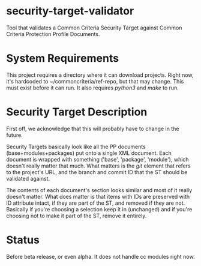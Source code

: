# security-target-validator

Tool that validates a Common Criteria Security Target against 
Common Criteria Protection Profile Documents.

# System Requirements
This project requires a directory where it can download projects.
Right now, it's hardcoded to ~/commoncriteria/ref-repo, but that may change. 
This must exist before it can run.
It also requires _python3_ and _make_ to run.


# Security Target Description
First off, we acknowledge that this will probably have to change in the future.

Security Targets basically look like all the PP documents (base+modules+packages) put onto a single XML document.
Each document is wrapped with something ('base', 'package', 'module'), which doesn't really matter that much.
What matters is the _git_ element that refers to the project's URL, and the branch and commit ID that the ST should be validated against.

The contents of each document's section looks similar and most of it really doesn't matter. 
What does matter is that items with IDs are preserved with ID attribute intact, if they are part of the ST, and removed if they are not.
Basically if you're choosing a selection keep it in (unchanged) and if you're choosing not to make it part of the ST, remove it entirely.

# Status
Before beta release, or even alpha.
It does not handle cc modules right now.
